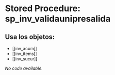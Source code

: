 # Stored Procedure: sp_inv_validaunipresalida

## Usa los objetos:
- [[inv_acum]]
- [[inv_items]]
- [[inv_sucur]]

*No code available.*

